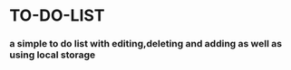 # TO-DO-LIST
### a simple to do list with editing,deleting and adding as well as using local storage
